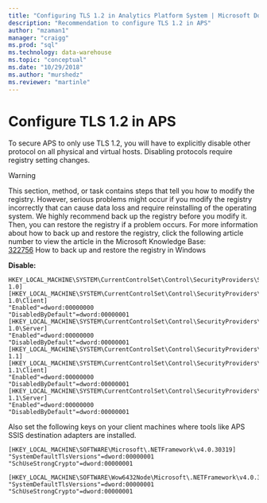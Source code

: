 ```yaml
---
title: "Configuring TLS 1.2 in Analytics Platform System | Microsoft Docs "
description: "Recommendation to configure TLS 1.2 in APS"
author: "mzaman1"
manager: "craigg"
ms.prod: "sql"
ms.technology: data-warehouse
ms.topic: "conceptual"
ms.date: "10/29/2018"
ms.author: "murshedz"
ms.reviewer: "martinle"
---
```


# Configure TLS 1.2 in APS

To secure APS to only use TLS 1.2, you will have to explicitly disable other protocol on all physical and virtual hosts. Disabling protocols require registry setting changes.

> [!WARNING]
> This section, method, or task contains steps that tell you how to modify the registry. However, serious problems might occur if you modify the registry incorrectly that can cause data loss and require reinstalling of the operating system. We highly recommend back up the registry before you modify it. Then, you can restore the registry if a problem occurs. For more information about how to back up and restore the registry, click the following article number to view the article in the Microsoft Knowledge Base:<br>
[322756](https://support.microsoft.com/help/322756) How to back up and restore the registry in Windows

**Disable:**
```
HKEY_LOCAL_MACHINE\SYSTEM\CurrentControlSet\Control\SecurityProviders\SCHANNEL\Protocols\TLS 1.0]
[HKEY_LOCAL_MACHINE\SYSTEM\CurrentControlSet\Control\SecurityProviders\SCHANNEL\Protocols\TLS 1.0\Client]
"Enabled"=dword:00000000
"DisabledByDefault"=dword:00000001
[HKEY_LOCAL_MACHINE\SYSTEM\CurrentControlSet\Control\SecurityProviders\SCHANNEL\Protocols\TLS 1.0\Server]
"Enabled"=dword:00000000
"DisabledByDefault"=dword:00000001
[HKEY_LOCAL_MACHINE\SYSTEM\CurrentControlSet\Control\SecurityProviders\SCHANNEL\Protocols\TLS 1.1]
[HKEY_LOCAL_MACHINE\SYSTEM\CurrentControlSet\Control\SecurityProviders\SCHANNEL\Protocols\TLS 1.1\Client]
"Enabled"=dword:00000000
"DisabledByDefault"=dword:00000001
[HKEY_LOCAL_MACHINE\SYSTEM\CurrentControlSet\Control\SecurityProviders\SCHANNEL\Protocols\TLS 1.1\Server]
"Enabled"=dword:00000000
"DisabledByDefault"=dword:00000001
```

Also set the following keys on your client machines where tools like APS SSIS destination adapters are installed.
```
[HKEY_LOCAL_MACHINE\SOFTWARE\Microsoft\.NETFramework\v4.0.30319]
"SystemDefaultTlsVersions"=dword:00000001
"SchUseStrongCrypto"=dword:00000001

[HKEY_LOCAL_MACHINE\SOFTWARE\Wow6432Node\Microsoft\.NETFramework\v4.0.30319]
"SystemDefaultTlsVersions"=dword:00000001
"SchUseStrongCrypto"=dword:00000001 
```



